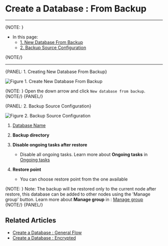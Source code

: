 ﻿# Create a Database : From Backup
---

{NOTE: }

* In this page:  
  * [1. New Database From Backup](../../../../studio/server/databases/create-new-database/from-backup#1.-new-database)  
  * [2. Backup Source Configuration](../../../../studio/server/databases/create-new-database/from-backup#2.-database-name)  

{NOTE/}

---

{PANEL: 1. Creating New Database From Backup}

![Figure 1. Create New Database From Backup](images/new-database-from-backup-1.png "Create New Database From Backup")

{NOTE: }
Open the down arrow and click `New database from backup`.
{NOTE/}
{PANEL/}

{PANEL: 2. Backup Source Configuration}

![Figure 2. Backup Source Configuration](images/new-database-from-backup-2.png "Backup Source Configuration")

1. [Database Name](../../../../studio/server/databases/create-new-database/general-flow#2.-database-name)

2. **Backup directory**

3. **Disable ongoing tasks after restore**
    * Disable all ongoing tasks. Learn more about **Ongoing tasks** in [Ongoing tasks](../../../database/tasks/ongoing-tasks/general-info)

4. **Restore point**
    * You can choose restore point from the one available
   
{NOTE: }
 Note: The backup will be restored only to the current node after restore, this database can be added to other nodes using the 'Manage group' button.
 Learn more about **Manage group** in : [Manage group](../../../database/settings/manage-database-group)  
{NOTE/}
{PANEL/}

## Related Articles

- [Create a Database : General Flow](../../../../studio/server/databases/create-new-database/general-flow)
- [Create a Database : Encrypted](../../../../studio/server/databases/create-new-database/encrypted)

